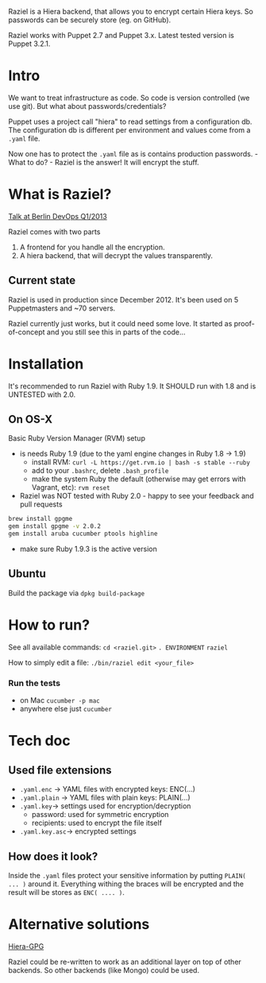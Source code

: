 Raziel is a Hiera backend, that allows you to encrypt certain Hiera
keys. So passwords can be securely store (eg. on GitHub).

Raziel works with Puppet 2.7 and Puppet 3.x. Latest tested version is Puppet 3.2.1.

# Intro

We want to treat infrastructure as code. So code is version controlled
(we use git). But what about passwords/credentials?

Puppet uses a project call "hiera" to read settings from a
configuration db. The configuration db is different per environment
and values come from a `.yaml` file.

Now one has to protect the `.yaml` file as is contains production
passwords. - What to do? - Raziel is the answer! It will encrypt the stuff.

# What is Raziel?

[Talk at Berlin DevOps Q1/2013](https://plus.google.com/115677043219034820589/posts/XyWJqnune8M)

Raziel comes with two parts

1. A frontend for you handle all the encryption.
2. A hiera backend, that will decrypt the values transparently.

## Current state

Raziel is used in production since December 2012. It's been used on 5
Puppetmasters and ~70 servers.

Raziel currently just works, but it could need some love. It started
as proof-of-concept and you still see this in parts of the code...

# Installation

It's recommended to run Raziel with Ruby 1.9. It SHOULD run with 1.8
and is UNTESTED with 2.0.

## On OS-X

Basic Ruby Version Manager (RVM) setup
- is needs Ruby 1.9 (due to the yaml engine changes in Ruby 1.8 -> 1.9)
  - install RVM: `curl -L https://get.rvm.io | bash -s stable --ruby`
  - add to your `.bashrc`, delete `.bash_profile`
  - make the system Ruby the default (otherwise may get errors with Vagrant, etc): `rvm reset`
- Raziel was NOT tested with Ruby 2.0 - happy to see your feedback and pull requests

```bash
brew install gpgme
gem install gpgme -v 2.0.2
gem install aruba cucumber ptools highline
```

- make sure Ruby 1.9.3 is the active version

## Ubuntu

Build the package via `dpkg build-package`

# How to run?

See all available commands:
`cd <raziel.git>`
`. ENVIRONMENT`
`raziel`

How to simply edit a file:
`./bin/raziel edit <your_file>`

### Run the tests

- on Mac ```cucumber -p mac```
- anywhere else just ```cucumber```

# Tech doc

## Used file extensions

- `.yaml.enc` -> YAML files with encrypted keys: ENC(...)
- `.yaml.plain` -> YAML files with plain keys: PLAIN(...)
- `.yaml.key`-> settings used for encryption/decryption
  - password: used for symmetric encryption
  - recipients: used to encrypt the file itself
- `.yaml.key.asc`-> encrypted settings

## How does it look?

Inside the `.yaml` files protect your sensitive information by putting
`PLAIN( ... )` around it. Everything withing the braces will be
encrypted and the result will be stores as `ENC( .... )`.

# Alternative solutions

[Hiera-GPG](https://github.com/crayfishx/hiera-gpg)

Raziel could be re-written to work as an additional layer on top of
other backends. So other backends (like Mongo) could be used.
